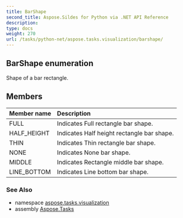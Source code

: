 ```yaml
---
title: BarShape
second_title: Aspose.Sildes for Python via .NET API Reference
description: 
type: docs
weight: 270
url: /tasks/python-net/aspose.tasks.visualization/barshape/
---
```


## BarShape enumeration

Shape of a bar rectangle.

## Members
| Member name | Description |
| :- | :- |
|FULL|Indicates Full rectangle bar shape.|
|HALF_HEIGHT|Indicates Half height rectangle bar shape.|
|THIN|Indicates Thin rectangle bar shape.|
|NONE|Indicates None bar shape.|
|MIDDLE|Indicates Rectangle middle bar shape.|
|LINE_BOTTOM|Indicates Line bottom bar shape.|

### See Also

* namespace [aspose.tasks.visualization](/tasks/python-net/aspose.tasks.visualization/)
* assembly [Aspose.Tasks](/tasks/python-net/)


